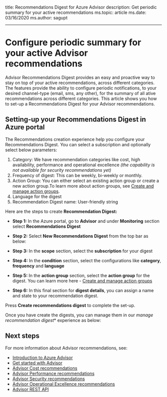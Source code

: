 title: Recommendations Digest for Azure Advisor
description: Get periodic summary for your active recommendations
ms.topic: article
ms.date: 03/16/2020
ms.author: sagupt

---

# Configure periodic summary for your active Advisor recommendations

Advisor Recommendations Digest provides an easy and proactive way to stay on top of your active recommendations, across different categories. The features provide the ability to configure periodic notifications, to your desired channel-type (email, sms, any other), for the summary of all ative recommendations across different categories.
This article shows you how to set-up a Recommendations Digest for your Advisor recommendations.


## Setting-up your Recommendations Digest in Azure portal

The Recommendations creation experience help you configure your Recommendations Digest. You can select a subscription and optionally select below parameters:
1. Category: We have recommendation categories like cost, high availability, performance and operational excellence *(the capability is not available for security recommendations yet)*
2. Frequency of digest: This can be weekly, bi-weekly or monthly.
3. Action Group: You can either select an existing action group or create a new action group.To learn more about action groups, see [Create and manage action groups](https://docs.microsoft.com/azure/azure-monitor/platform/action-groups).
4. Language for the digest
5. Recommendation Digest name: User-friendly string

Here are the steps to create **Recommendation Digest:**
* **Step 1:** In the Azure portal, go to **Advisor** and under **Monitoring** section select **Recommendations Digest** 

* **Step 2:** Select **New Recommendations Digest** from the top bar as below:

* **Step 3:** In the **scope** section, select the **subscription** for your digest

* **Step 4:** In the **condition** section, select the configurations like **category**, **frequency** and **language**

* **Step 5:** In the **action group** section, select the **action group** for the digest. You can learn more here - [Create and manage action groups](https://docs.microsoft.com/azure/azure-monitor/platform/action-groups)

* **Step 6:** In this final section for **digest details**, you can assign a name and state to your recommendation digest. 

Press **Create recommendations digest** to complete the set-up.

Once you have create the digests, you can manage them in our *manage recommendation digest** experience as below:

## Next steps

For more information about Advisor recommendations, see:
* [Introduction to Azure Advisor](advisor-overview.md)
* [Get started with Advisor](advisor-get-started.md)
* [Advisor Cost recommendations](advisor-cost-recommendations.md)
* [Advisor Performance recommendations](advisor-performance-recommendations.md)
* [Advisor Security recommendations](advisor-security-recommendations.md)
* [Advisor Operational Excellence recommendations](advisor-operational-excellence-recommendations.md)
* [Advisor REST API](https://docs.microsoft.com/rest/api/advisor/)
